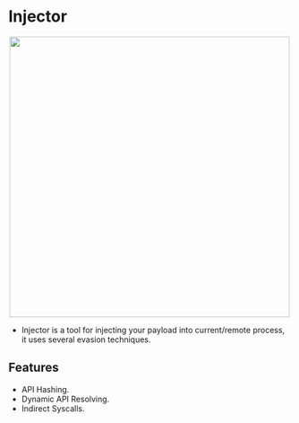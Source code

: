 # Injector

<div align="center">
<img src="https://github.com/Cr4CK3DD/Injector/assets/93877982/04cda112-3db2-49cf-8a48-670ddcd6e2d0" width="500" height="500">
</div>

- Injector is a tool for injecting your payload into current/remote process, it uses several evasion techniques.

## Features
- API Hashing.
- Dynamic API Resolving.
- Indirect Syscalls.

